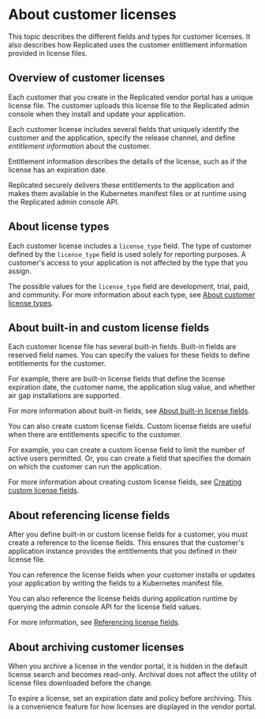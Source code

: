 # About customer licenses

This topic describes the different fields and types for customer licenses. It also
describes how Replicated uses the customer entitlement information provided in
license files.

## Overview of customer licenses

Each customer that you create in the Replicated vendor portal has a unique license
file. The customer uploads this license file to the Replicated admin console when
they install and update your application.

Each customer license includes several fields that uniquely identify the customer
and the application, specify the release channel, and define _entitlement information_
about the customer.

Entitlement information describes the details of the license, such as if the license
has an expiration date.

Replicated securely delivers these entitlements to the application and makes them
available in the Kubernetes manifest files or at runtime using the Replicated admin
console API.

## About license types

Each customer license includes a `license_type` field. The type of customer defined
by the `license_type` field is used solely for reporting purposes. A customer's
access to your application is not affected by the type that you assign.

The possible values for the `license_type` field are development, trial, paid, and
community. For more information about each type, see [About customer license types](licenses-about-types).

## About built-in and custom license fields

Each customer license file has several built-in fields. Built-in fields are reserved
field names. You can specify the values for these fields to define entitlements
for the customer.

For example, there are built-in license fields that define the license expiration
date, the customer name, the application slug value, and whether air gap installations
are supported.

For more information about built-in fields, see [About built-in license fields](licenses-using-builtin-fields).

You can also create custom license fields. Custom license fields are useful when
there are entitlements specific to the customer.

For example, you can create a custom license field to limit the number of active
users permitted. Or, you can create a field that specifies the domain on which
the customer can run the application.

For more information about creating custom license fields, see [Creating custom license fields](licenses-adding-custom).

## About referencing license fields

After you define built-in or custom license fields for a customer, you must create
a reference to the license fields. This ensures that the customer's application
instance provides the entitlements that you defined in their license file.

You can reference the license fields when your customer installs or updates your
application by writing the fields to a Kubernetes manifest file.

You can also reference the license fields during application runtime by querying
the admin console API for the license field values.

For more information, see [Referencing license fields](licenses-referencing-fields).

## About archiving customer licenses

When you archive a license in the vendor portal, it is hidden in the default license
search and becomes read-only. Archival does not affect the utility of license files
downloaded before the change.

To expire a license, set an expiration date and policy before archiving.
This is a convenience feature for how licenses are displayed in the vendor portal.

